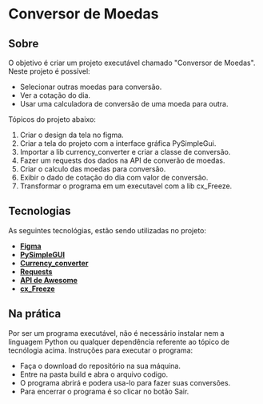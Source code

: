 # Conversor de Moedas

## Sobre
O objetivo é criar um projeto executável chamado "Conversor de Moedas". Neste projeto é possível:

- Selecionar outras moedas para conversão.
- Ver a cotação do dia.
- Usar uma calculadora de conversão de uma moeda para outra.

Tópicos do projeto abaixo:

1. Criar o design da tela no figma.
2. Criar a tela do projeto com a interface gráfica PySimpleGui.
3. Importar a lib currency_converter e criar a classe de conversão.
4. Fazer um requests dos dados na API de converão de moedas.
5. Criar o calculo das moedas para conversão.
6. Exibir o dado de cotação do dia com valor de conversão.
7. Transformar o programa em um executavel com a lib cx_Freeze.

## Tecnologias
As seguintes tecnológias, estão sendo utilizadas no projeto:

- **[Figma](https://www.figma.com/)**
- **[PySimpleGUI](https://pypi.org/project/PySimpleGUI/)**
- **[Currency_converter](https://pypi.org/project/CurrencyConverter/)**
- **[Requests](https://pypi.org/project/requests/)**
- **[API de Awesome](https://docs.awesomeapi.com.br/api-de-moedas)**
- **[cx_Freeze](https://pypi.org/project/cx-Freeze/)**

## Na prática
Por ser um programa executável, não é necessário instalar nem a linguagem Python ou qualquer dependência referente
ao tópico de tecnólogia acima. Instruções para executar o programa:
- Faça o download do repositório na sua máquina.
- Entre na pasta build e abra o arquivo codigo.
- O programa abrirá e podera usa-lo para fazer suas conversões.
- Para encerrar o programa é so clicar no botão Sair.
